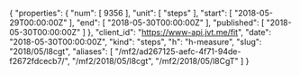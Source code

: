 {
  "properties": {
    "num": [
      9356
    ],
    "unit": [
      "steps"
    ],
    "start": [
      "2018-05-29T00:00:00Z"
    ],
    "end": [
      "2018-05-30T00:00:00Z"
    ],
    "published": [
      "2018-05-30T00:00:00Z"
    ]
  },
  "client_id": "https://www-api.jvt.me/fit",
  "date": "2018-05-30T00:00:00Z",
  "kind": "steps",
  "h": "h-measure",
  "slug": "2018/05/l8cgt",
  "aliases": [
    "/mf2/ad267125-aefc-4f71-94de-f2672fdcecb7/",
    "/mf2/2018/05/l8cgt",
    "/mf2/2018/05/l8CgT"
  ]
}

